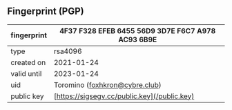 ## Fingerprint (PGP)

| fingerprint | 4F37 F328 EFEB 6455 56D9  3D7E F6C7 A978 AC93 6B9E |
|-------------|----------------------------------------------------|
| type        | rsa4096                                            |
| created on  | 2021-01-24                                         |
| valid until | 2023-01-24                                         |
| uid         | Toromino (foxhkron@cybre.club)                     |
| public key  | [https://sigsegv.cc/public.key](/public.key)       |
